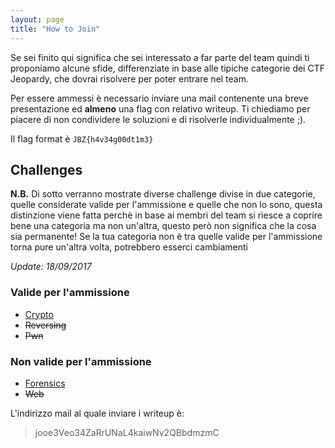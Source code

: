```yaml
---
layout: page
title: "How to Join"
---
```


Se sei finito qui significa che sei interessato a far parte del team quindi ti proponiamo alcune sfide, differenziate in base alle tipiche categorie dei CTF Jeopardy, che dovrai risolvere per poter entrare nel team.

Per essere ammessi è necessario inviare una mail contenente una breve presentazione ed **almeno** una flag con relativo writeup. Ti chiediamo per piacere di non condividere le soluzioni e di risolverle individualmente ;).

Il flag format è `JBZ{h4v34g00dt1m3}`
 
## Challenges

**N.B.** Di sotto verranno mostrate diverse challenge divise in due categorie, quelle considerate valide per l'ammissione e quelle che non lo sono, questa distinzione viene fatta perchè in base ai membri del team si riesce a coprire bene una categoria ma non un'altra, questo però non significa che la cosa sia permanente! Se la tua categoria non è tra quelle valide per l'ammissione torna pure un'altra volta, potrebbero esserci cambiamenti

*Update: 18/09/2017*

### Valide per l'ammissione
- [Crypto](https://github.com/jbzteam/capturetheflag.it/blob/master/Challenges/Crypto/JBZCryptoChall.tar.xz?raw=true)
- ~~Reversing~~
- ~~Pwn~~

### Non valide per l'ammissione
- [Forensics](https://github.com/jbzteam/capturetheflag.it/blob/master/Challenges/Forensics/JBZStegoChall.7z?raw=true)
- ~~Web~~


L'indirizzo mail al quale inviare i writeup è:
> jooe3Veo34ZaRrUNaL4kaiwNv2QBbdmzmC


